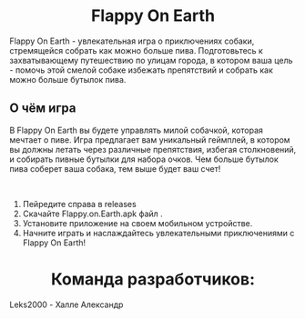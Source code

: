 <div align="center">  
  <h1><b>Flappy On Earth</b></h1>
</div>
Flappy On Earth - увлекательная игра о приключениях собаки, стремящейся собрать как можно больше пива. Подготовьтесь к захватывающему путешествию по улицам города, в котором ваша цель - помочь этой смелой собаке избежать препятствий и собрать как можно больше бутылок пива.


## О чём игра

В Flappy On Earth вы будете управлять милой собачкой, которая мечтает о пиве. Игра предлагает вам уникальный геймплей, в котором вы должны летать через различные препятствия, избегая столкновений, и собирать пивные бутылки для набора очков. Чем больше бутылок пива соберет ваша собака, тем выше будет ваш счет!

<br>

1. Пейредите справа в releases
2. Скачайте Flappy.on.Earth.apk файл .
3. Установите приложение на своем мобильном устройстве.
4. Начните играть и наслаждайтесь увлекательными приключениями с Flappy On Earth!

   
<div align="center">  
  <h1><b>Команда разработчиков:</b></h1>
</div>
Leks2000 - Халле Александр
